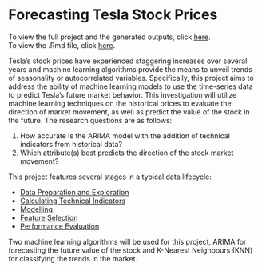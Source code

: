 # Forecasting Tesla Stock Prices
To view the full project and the generated outputs, click <a href="https://cassandraczobit.github.io/Tesla-Stock-Prices/.">here</a>. 
<br> To view the .Rmd file, click <a href="https://github.com/cassandraczobit/Tesla-Stock-Prices/blob/main/index.Rmd">here</a>. 

Tesla’s stock prices have experienced staggering increases over several years and machine learning algorithms provide the means to unveil trends of seasonality or autocorrelated variables. Specifically, this project aims to address the ability of machine learning models to use the time-series data to predict Tesla’s future market behavior. This investigation will utilize machine learning techniques on the historical prices to evaluate the direction of market movement, as well as predict the value of the stock in the future. The research questions are as follows:

1.	How accurate is the ARIMA model with the addition of technical indicators from historical data?
2.	Which attribute(s) best predicts the direction of the stock market movement?  

This project features several stages in a typical data lifecycle:

* [Data Preparation and Exploration](https://cassandraczobit.github.io/Tesla-Stock-Prices/#data-preparation-and-exploration)
* [Calculating Technical Indicators](https://cassandraczobit.github.io/Tesla-Stock-Prices/#technical-indicators)
* [Modelling](https://cassandraczobit.github.io/Tesla-Stock-Prices/#modelling)
* [Feature Selection](https://cassandraczobit.github.io/Tesla-Stock-Prices/#feature-selection)
* [Performance Evaluation](https://cassandraczobit.github.io/Tesla-Stock-Prices/#performance-evaluation)

Two machine learning algorithms will be used for this project, ARIMA for forecasting the future value of the stock and K-Nearest Neighbours (KNN) for classifying the trends in the market.
